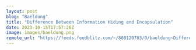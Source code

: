 ```yaml
---
layout: post
blog: "Baeldung"
title: "Difference Between Information Hiding and Encapsulation"
date: 2023-10-15T17:57:26Z
image: images/baeldung.png
remote_url: "https://feeds.feedblitz.com/~/800120783/0/baeldung~Difference-Between-Information-Hiding-and-Encapsulation"
---
```

